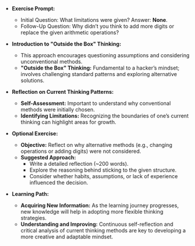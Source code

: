 - **Exercise Prompt:**
    - Initial Question: What limitations were given? Answer: **None**.
    - Follow-Up Question: Why didn’t you think to add more digits or replace the given arithmetic operations?


- **Introduction to "Outside the Box" Thinking:**
    - This approach encourages questioning assumptions and considering unconventional methods.
    - **"Outside the Box" Thinking:** Fundamental to a hacker’s mindset; involves challenging standard patterns and exploring alternative solutions.


- **Reflection on Current Thinking Patterns:**
    - **Self-Assessment:** Important to understand why conventional methods were initially chosen.
    - **Identifying Limitations:** Recognizing the boundaries of one’s current thinking can highlight areas for growth.


- **Optional Exercise:**
    - **Objective:** Reflect on why alternative methods (e.g., changing operations or adding digits) were not considered.
    - **Suggested Approach:**
        - Write a detailed reflection (~200 words).
        - Explore the reasoning behind sticking to the given structure.
        - Consider whether habits, assumptions, or lack of experience influenced the decision.


- **Learning Path:**
    - **Acquiring New Information:** As the learning journey progresses, new knowledge will help in adopting more flexible thinking strategies.
    - **Understanding and Improving:** Continuous self-reflection and critical analysis of current thinking methods are key to developing a more creative and adaptable mindset.